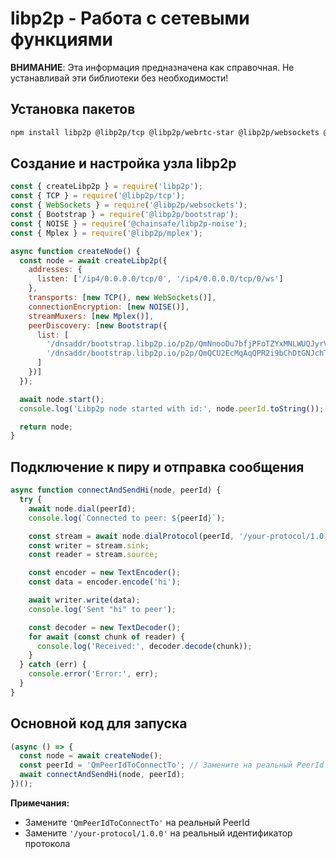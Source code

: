 # libp2p - Работа с сетевыми функциями

**ВНИМАНИЕ**: Эта информация предназначена как справочная. Не устанавливай эти библиотеки без необходимости!

## Установка пакетов

```bash
npm install libp2p @libp2p/tcp @libp2p/webrtc-star @libp2p/websockets @libp2p/bootstrap
```

## Создание и настройка узла libp2p

```javascript
const { createLibp2p } = require('libp2p');
const { TCP } = require('@libp2p/tcp');
const { WebSockets } = require('@libp2p/websockets');
const { Bootstrap } = require('@libp2p/bootstrap');
const { NOISE } = require('@chainsafe/libp2p-noise');
const { Mplex } = require('@libp2p/mplex');

async function createNode() {
  const node = await createLibp2p({
    addresses: {
      listen: ['/ip4/0.0.0.0/tcp/0', '/ip4/0.0.0.0/tcp/0/ws']
    },
    transports: [new TCP(), new WebSockets()],
    connectionEncryption: [new NOISE()],
    streamMuxers: [new Mplex()],
    peerDiscovery: [new Bootstrap({
      list: [
        '/dnsaddr/bootstrap.libp2p.io/p2p/QmNnooDu7bfjPFoTZYxMNLWUQJyrVwtbZg5gBMjTezGAJN',
        '/dnsaddr/bootstrap.libp2p.io/p2p/QmQCU2EcMqAqQPR2i9bChDtGNJchTbq5TbXJJ16u19uLTa'
      ]
    })]
  });

  await node.start();
  console.log('Libp2p node started with id:', node.peerId.toString());

  return node;
}
```

## Подключение к пиру и отправка сообщения

```javascript
async function connectAndSendHi(node, peerId) {
  try {
    await node.dial(peerId);
    console.log(`Connected to peer: ${peerId}`);

    const stream = await node.dialProtocol(peerId, '/your-protocol/1.0.0');
    const writer = stream.sink;
    const reader = stream.source;

    const encoder = new TextEncoder();
    const data = encoder.encode('hi');

    await writer.write(data);
    console.log('Sent "hi" to peer');

    const decoder = new TextDecoder();
    for await (const chunk of reader) {
      console.log('Received:', decoder.decode(chunk));
    }
  } catch (err) {
    console.error('Error:', err);
  }
}
```

## Основной код для запуска

```javascript
(async () => {
  const node = await createNode();
  const peerId = 'QmPeerIdToConnectTo'; // Замените на реальный PeerId
  await connectAndSendHi(node, peerId);
})();
```

**Примечания:**
- Замените `'QmPeerIdToConnectTo'` на реальный PeerId
- Замените `'/your-protocol/1.0.0'` на реальный идентификатор протокола
